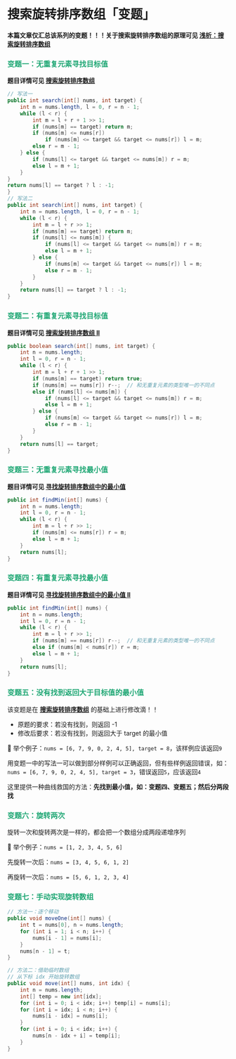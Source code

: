 # 搜索旋转排序数组「变题」

**本篇文章仅汇总该系列的变题！！！关于搜索旋转排序数组的原理可见 [浅析：搜索旋转排序数组](./浅析：搜索旋转排序数组.html)**

### <font color=#1FA774>变题一：无重复元素寻找目标值</font>

**题目详情可见 [搜索旋转排序数组](https://leetcode.cn/problems/search-in-rotated-sorted-array/)**

```java
// 写法一
public int search(int[] nums, int target) {
    int n = nums.length, l = 0, r = n - 1;
    while (l < r) {
        int m = l + r + 1 >> 1;
        if (nums[m] == target) return m;
        if (nums[m] <= nums[r])
            if (nums[m] <= target && target <= nums[r]) l = m;
        else r = m - 1;
    } else {
        if (nums[l] <= target && target <= nums[m]) r = m;
        else l = m + 1;
    }
}
return nums[l] == target ? l : -1;
}
// 写法二
public int search(int[] nums, int target) {
    int n = nums.length, l = 0, r = n - 1;
    while (l < r) {
        int m = l + r >> 1;
        if (nums[m] == target) return m;
        if (nums[l] <= nums[m]) {
            if (nums[l] <= target && target <= nums[m]) r = m;
            else l = m + 1;
        } else {
            if (nums[m] <= target && target <= nums[r]) l = m;
            else r = m - 1;
        }
    }
    return nums[l] == target ? l : -1;
}
```

### <font color=#1FA774>变题二：有重复元素寻找目标值</font>

**题目详情可见 [搜索旋转排序数组 II](https://leetcode.cn/problems/search-in-rotated-sorted-array-ii/)**

```java
public boolean search(int[] nums, int target) {
    int n = nums.length;
    int l = 0, r = n - 1;
    while (l < r) {
        int m = l + r + 1 >> 1;
        if (nums[m] == target) return true;
        if (nums[m] == nums[r]) r--;  // 和无重复元素的类型唯一的不同点
        else if (nums[l] <= nums[m]) {
            if (nums[l] <= target && target <= nums[m]) r = m;
            else l = m + 1;
        } else {
            if (nums[m] <= target && target <= nums[r]) l = m;
            else r = m - 1;
        }
    }
    return nums[l] == target;
}
```

### <font color=#1FA774>变题三：无重复元素寻找最小值</font>

**题目详情可见 [寻找旋转排序数组中的最小值](https://leetcode.cn/problems/find-minimum-in-rotated-sorted-array/)**

```java
public int findMin(int[] nums) {
    int n = nums.length;
    int l = 0, r = n - 1;
    while (l < r) {
        int m = l + r >> 1;
        if (nums[m] <= nums[r]) r = m;
        else l = m + 1;
    }
    return nums[l];
}
```

### <font color=#1FA774>变题四：有重复元素寻找最小值</font>

**题目详情可见 [寻找旋转排序数组中的最小值 II](https://leetcode.cn/problems/find-minimum-in-rotated-sorted-array-ii/)**

```java
public int findMin(int[] nums) {
    int n = nums.length;
    int l = 0, r = n - 1;
    while (l < r) {
        int m = l + r >> 1;
        if (nums[m] == nums[r]) r--;  // 和无重复元素的类型唯一的不同点
        else if (nums[m] < nums[r]) r = m;
        else l = m + 1;
    }
    return nums[l];
}
```

### <font color=#1FA774>变题五：没有找到返回大于目标值的最小值</font>

该变题是在 **[搜索旋转排序数组](https://leetcode.cn/problems/search-in-rotated-sorted-array/)** 的基础上进行修改滴！！

- 原题的要求：若没有找到，则返回 -1
- 修改后要求：若没有找到，则返回大于 target 的最小值

🌰 举个例子：`nums = [6, 7, 9, 0, 2, 4, 5], target = 8`，该样例应该返回`9`

用变题一中的写法一可以做到部分样例可以正确返回，但有些样例返回错误，如：`nums = [6, 7, 9, 0, 2, 4, 5], target = 3`，错误返回`5`，应该返回`4`

这里提供一种曲线救国的方法：**先找到最小值，如：变题四、变题五；然后分两段找**

### <font color=#1FA774>变题六：旋转两次</font>

旋转一次和旋转两次是一样的，都会把一个数组分成两段递增序列

🌰 举个例子：`nums = [1, 2, 3, 4, 5, 6]`

先旋转一次后：`nums = [3, 4, 5, 6, 1, 2]`

再旋转一次后：`nums = [5, 6, 1, 2, 3, 4]`

### <font color=#1FA774>变题七：手动实现旋转数组</font>

```java
// 方法一：逐个移动
public void moveOne(int[] nums) {
    int t = nums[0], n = nums.length;
    for (int i = 1; i < n; i++) {
        nums[i - 1] = nums[i];
    }
    nums[n - 1] = t;
}

// 方法二：借助临时数组
// 从下标 idx 开始旋转数组
public void move(int[] nums, int idx) {
    int n = nums.length;
    int[] temp = new int[idx];
    for (int i = 0; i < idx; i++) temp[i] = nums[i];
    for (int i = idx; i < n; i++) {
        nums[i - idx] = nums[i];
    }
    for (int i = 0; i < idx; i++) {
        nums[n - idx + i] = temp[i];
    }
}
```